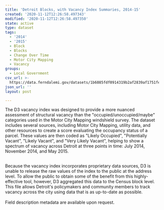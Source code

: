 ```yaml
---
title: 'Detroit Blocks, with Vacancy Index Summaries, 2014-15'
created: '2020-11-12T12:26:58.497343'
modified: '2020-11-12T12:26:58.497350'
state: active
type: dataset
tags:
  - '2014'
  - '2015'
  - Block
  - Blocks
  - Change Over Time
  - Motor City Mapping
  - Vacancy
groups:
  - Local Government
csv_url: >-
  https://data.ferndalemi.gov/datasets/1b6085fdf0914319b2af2839af1751fe_0.csv?outSR=%7B%22latestWkid%22%3A2898%2C%22wkid%22%3A2898%7D
json_url: ''
layout: post

---
```

The D3 vacancy index was designed to provide a more nuanced assessment of structural vacancy than the &quot;occupied/unoccupied/maybe&quot; categories used in the Motor City Mapping windshield survey. The dataset includes several sources, including Motor City Mapping, utility data, and other resources to create a score evaluating the occupancy status of a parcel. These values are then coded as &quot;Likely Occupied&quot;, &quot;Potentially Vacant&quot;, &quot;Likely Vacant&quot;, and &quot;Very Likely Vacant&quot;, helping to show a spectrum of vacancy across Detroit at three points in time: July 2014, November 2014, and May 2015.<div><br /></div><div>Because the vacancy index incorporates proprietary data sources, D3 is unable to release the raw values of the index to the public at the address level. To allow the public to obtain some of the benefit from this highly-effective tool, however, D3 aggregated this data to the Census block level. This file allows Detroit's policymakers and community members to track vacancy across the city using data that is as up-to-date as possible.</div><div><br /></div><div>Field description metadata are available upon request.</div>
